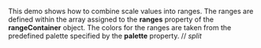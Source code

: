 This demo shows how to&nbsp;combine scale values into ranges. The ranges are defined within the array assigned to&nbsp;the **ranges** property of&nbsp;the **rangeContainer** object. The colors for the ranges are taken from the predefined palette specified by&nbsp;the **palette** property.
// _split_